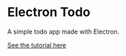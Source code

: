 
# Electron Todo

A simple todo app made with Electron.

[See the tutorial here](https://medium.com/@codedraken)
